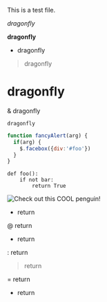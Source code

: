 This is a test file.

*dragonfly* 

**dragonfly** 

* dragonfly 

> dragonfly 

# dragonfly 

& dragonfly 

`dragonfly` 


```javascript
function fancyAlert(arg) {
  if(arg) {
    $.facebox({div:'#foo'})
  }
}
```
```
def foo():
    if not bar:
        return True
```
![Check out this COOL penguin!](https://cdn0.tnwcdn.com/wp-content/blogs.dir/1/files/2020/02/Google-Image-Search-796x417.jpg)

+ return

@ return

- return

: return

> return

= return

* return
